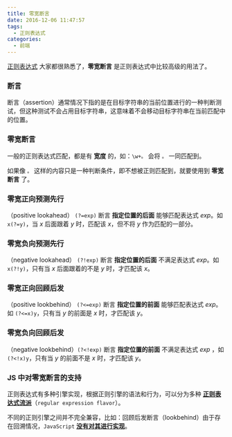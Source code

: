 ```yaml
---
title: 零宽断言
date: 2016-12-06 11:47:57
tags: 
  - 正则表达式
categories:
  - 前端
---
```


[正则表达式](https://msdn.microsoft.com/zh-cn/library/ae5bf541) 大家都很熟悉了，**零宽断言** 是正则表达式中比较高级的用法了。

<!--more-->

### 断言

断言（assertion）通常情况下指的是在目标字符串的当前位置进行的一种判断测试，但这种测试不会占用目标字符串，这意味着不会移动目标字符串在当前匹配中的位置。

### 零宽断言

一般的正则表达式匹配，都是有 **宽度** 的，如：`\w+。` 会将 `。` 一同匹配到。

如果像 `。` 这样的内容只是一种判断条件，即不想被正则匹配到，就要使用到 **零宽断言** 了。

### 零宽正向预测先行

（positive lookahead） `(?=exp)` 断言 **指定位置的后面** 能够匹配表达式 *exp*。如 `x(?=y)`，当 *x* 后面跟着 *y* 时，匹配该 *x*，但不将 *y* 作为匹配的一部分。

### 零宽**负向预测先行** 

（negative lookahead） `(?!exp)` 断言 **指定位置的后面** 不满足表达式 *exp*。如 `x(?!y)`，只有当 *x* 后面跟着的不是 *y* 时，才匹配该 *x*。

### 零宽**正向回顾后发**

（positive lookbehind） `(?<=exp)` 断言 **指定位置的前面** 能够匹配表达式 *exp*。如 `(?<=x)y`，只有当 *y* 的前面是 *x* 时，才匹配该 *y*。

### 零宽**负向回顾后发**

（negative lookbehind）`(?<!exp)` 断言 **指定位置的前面** 不满足表达式 *exp* ，如 `(?<!x)y`，只有当 *y* 的前面不是 *x* 时，才匹配该 *y*。

### JS 中对零宽断言的支持

正则表达式有多种引擎实现，根据正则引擎的语法和行为，可以分为多种 [**正则表达式流派**](http://www.infoq.com/cn/news/2011/07/regular-expressions-6-POSIX)（`regular expression flavor`）。

不同的正则引擎之间并不完全兼容，比如：回顾后发断言（lookbehind）由于存在回溯情况，`JavaScript` [**没有对其进行实现**](https://www.zhihu.com/question/20154937)。